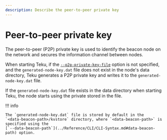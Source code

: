 ```yaml
---
description: Describe the peer-to-peer private key
---
```


# Peer-to-peer private key

The peer-to-peer (P2P) private key is used to identify the beacon node on the network and secures
the information channel between nodes.

When starting Teku, if the [`--p2p-private-key-file`](../Reference/CLI/CLI-Syntax.md#p2p-private-key-file)
option is not specified, and the `generated-node-key.dat` file does not exist in the node's
data directory, Teku generates a P2P private key and writes it to the `generated-node-key.dat` file.

If the `generated-node-key.dat` file exists in the data directory when starting Teku, the
node starts using the private stored in the file.

!!! info

    The `generated-node-key.dat` file is stored by default in the
    `<data-beacon-path>/kvstore` directory, where `<data-beacon-path>` is specified using the
    [`--data-beacon-path`](../Reference/CLI/CLI-Syntax.md#data-beacon-path) option.